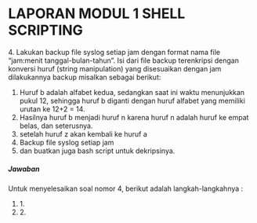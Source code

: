 <h1>LAPORAN MODUL 1 SHELL SCRIPTING</h1>

<p> 4. Lakukan backup file syslog setiap jam dengan format nama file “jam:menit tanggal-bulan-tahun”. Isi dari file backup terenkripsi dengan konversi huruf (string manipulation) yang disesuaikan dengan jam dilakukannya backup misalkan sebagai berikut:<br>
<ol><li>Huruf b adalah alfabet kedua, sedangkan saat ini waktu menunjukkan pukul 12, sehingga huruf b diganti dengan huruf alfabet yang      
        memiliki urutan ke 12+2 = 14.</li>
   <li>Hasilnya huruf b menjadi huruf n karena huruf n adalah huruf ke empat belas, dan seterusnya.</li>
   <li>setelah huruf z akan kembali ke huruf a</li>
   <li>Backup file syslog setiap jam</li>
   <li>dan buatkan juga bash script untuk dekripsinya.</li>
</ol></p>
<h5>Jawaban</h5>
<p>Untuk menyelesaikan soal nomor 4, berikut adalah langkah-langkahnya :<br>
<ol><li>1.</li>
    <li>2. </li>
</ol></p>
